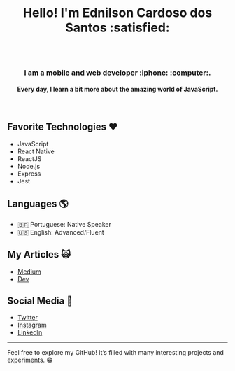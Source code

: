 
<h1 align="center">Hello! I'm Ednilson Cardoso dos Santos :satisfied:</h1><br/>
<br/>
<h3 align="center">I am a mobile and web developer :iphone: :computer:.</h3>
<h4 align="center">Every day, I learn a bit more about the amazing world of JavaScript.</h4>
<br/>

## Favorite Technologies :heart:
<ul>
  <li>JavaScript</li>
  <li>React Native</li>
  <li>ReactJS</li> 
  <li>Node.js</li>
  <li>Express</li>
  <li>Jest</li>
</ul>

## Languages :earth_americas:
<ul> 
 <li>🇧🇷 Portuguese: Native Speaker</li>
 <li>🇺🇸 English: Advanced/Fluent</li> 
</ul>


## My Articles :scream_cat:

* [Medium](https://medium.com/@ednilsoncardososantos)  
* [Dev](https://dev.to/ednilsoncs)  

## Social Media :eyes:

* [Twitter](https://twitter.com/Ednilson_C_S)  
* [Instagram](https://www.instagram.com/_ednilsoncardoso)  
* [LinkedIn](https://www.linkedin.com/in/ednilsoncardosodossantos/)  

---

Feel free to explore my GitHub! It’s filled with many interesting projects and experiments. :grin:
